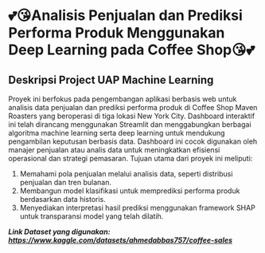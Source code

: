 # 💕😘Analisis Penjualan dan Prediksi Performa Produk Menggunakan Deep Learning pada Coffee Shop😘💕

## Deskripsi Project UAP Machine Learning
Proyek ini berfokus pada pengembangan aplikasi berbasis web untuk analisis data penjualan dan prediksi performa produk di Coffee Shop Maven Roasters yang beroperasi di tiga lokasi New York City. Dashboard interaktif ini telah dirancang menggunakan Streamlit dan menggabungkan berbagai algoritma machine learning serta deep learning untuk mendukung pengambilan keputusan berbasis data. Dashboard ini cocok digunakan oleh manajer penjualan atau analis data untuk meningkatkan efisiensi operasional dan strategi pemasaran. Tujuan utama dari proyek ini meliputi:
1. Memahami pola penjualan melalui analisis data, seperti distribusi penjualan dan tren bulanan.
2. Membangun model klasifikasi untuk memprediksi performa produk berdasarkan data historis.
3. Menyediakan interpretasi hasil prediksi menggunakan framework SHAP untuk transparansi model yang telah dilatih.

***Link Dataset yang digunakan: https://www.kaggle.com/datasets/ahmedabbas757/coffee-sales***
